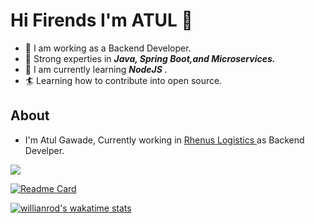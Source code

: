<h1>Hi Firends I'm ATUL 👋 </h1>

- 🌱 I am working as a Backend Developer.
- 🌱 Strong experties in *<b>Java, Spring Boot,and Microservices.</b>*
- 👀 I am currently learning *<b> NodeJS </b>*.
- 🏄‍ Learning how to contribute into open source.

## About
- I'm Atul Gawade, Currently working in <a href ="https://www.rhenus.group/in/en/">Rhenus Logistics </a> as Backend Develper.


<img 
   src="https://github-readme-stats.vercel.app/api?username=gawadeatul&show_icons=true&theme=merko"
/>

[![Readme Card](https://github-readme-stats.vercel.app/api/pin/?username=gawadeatul&repo=springboot-microservices)](https://github.com/gawadeatul/springboot-microservices)


<!--[![Top Langs](https://github-readme-stats.vercel.app/api/top-langs/?username=gawadeatul&layout=compact)](https://github.com/gawadeatul/github-readme)-->

[![willianrod's wakatime stats](https://github-readme-stats.vercel.app/api/wakatime?username=willianrod)](https://github.com/gawadeatul/github-readme-stats)

<!--
**gawadeatul/gawadeatul** is a ✨ _special_ ✨ repository because its `README.md` (this file) appears on your GitHub profile.

Here are some ideas to get you started:

- 🔭 I’m currently working on ...
- 🌱 I’m currently learning ...
- 👯 I’m looking to collaborate on ...
- 🤔 I’m looking for help with ...
- 💬 Ask me about ...
- 📫 How to reach me: ...
- 😄 Pronouns: ...
- ⚡ Fun fact: ...
-->
